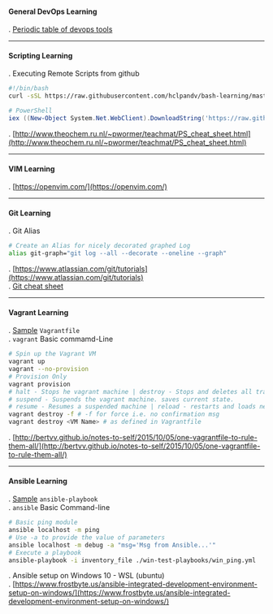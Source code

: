 #### General DevOps Learning
. [Periodic table of devops tools](periodic-table-of-devops-tools-v3.pdf)

-------------------------------------------
#### Scripting Learning
. Executing Remote Scripts from github

```bash
#!/bin/bash
curl -sSL https://raw.githubusercontent.com/hclpandv/bash-learning/master/colors.sh | bash
```
```powershell
# PowerShell
iex ((New-Object System.Net.WebClient).DownloadString('https://raw.githubusercontent.com/hclpandv/devops-cheatsheet/master/demo.ps1'))
```
. [http://www.theochem.ru.nl/~pwormer/teachmat/PS_cheat_sheet.html](http://www.theochem.ru.nl/~pwormer/teachmat/PS_cheat_sheet.html)

-------------------------------------------
#### VIM Learning  
. [https://openvim.com/](https://openvim.com/)

-------------------------------------------
#### Git Learning
. Git Alias

```bash
# Create an Alias for nicely decorated graphed Log
alias git-graph="git log --all --decorate --oneline --graph"
```
. [https://www.atlassian.com/git/tutorials](https://www.atlassian.com/git/tutorials)  
. [Git cheat sheet](atlassian-git-cheatsheet.pdf)

-------------------------------------------
#### Vagrant Learning
. [Sample](sample-vagrant-file.md) `Vagrantfile`  
. `vagrant` Basic commamd-Line  

```bash
# Spin up the Vagrant VM
vagrant up
vagrant --no-provision
# Provision Only
vagrant provision
# halt - Stops he vagrant machine | destroy - Stops and deletes all traces of the vagrant machine 
# suspend - Suspends the vagrant machine. saves current state.
# resume - Resumes a suspended machine | reload - restarts and loads new Vagrantfile config
vagrant destroy -f # -f for force i.e. no confirmation msg
vagrant destroy <VM Name> # as defined in Vagrantfile
```  
. [http://bertvv.github.io/notes-to-self/2015/10/05/one-vagrantfile-to-rule-them-all/](http://bertvv.github.io/notes-to-self/2015/10/05/one-vagrantfile-to-rule-them-all/)

-------------------------------------------
#### Ansible Learning
. [Sample](sample-ansible-playbook.md) `ansible-playbook`  
. `ansible` Basic Command-line  

```bash
# Basic ping module
ansible localhost -m ping
# Use -a to provide the value of parameters
ansible localhost -m debug -a "msg='Msg from Ansible...'"
# Execute a playbook
ansible-playbook -i inventory_file ./win-test-playbooks/win_ping.yml
```
. Ansible setup on Windows 10 - WSL (ubuntu)  
. [https://www.frostbyte.us/ansible-integrated-development-environment-setup-on-windows/](https://www.frostbyte.us/ansible-integrated-development-environment-setup-on-windows/)
